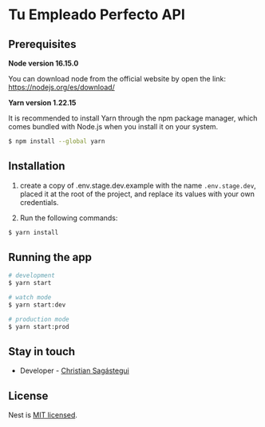 # Tu Empleado Perfecto API
## Prerequisites
**Node version 16.15.0**

You can download node from the official website by open the link: https://nodejs.org/es/download/

**Yarn version 1.22.15**

It is recommended to install Yarn through the npm package manager, which comes bundled with Node.js when you install it on your system.

```bash
$ npm install --global yarn
```
## Installation

1. create a copy of .env.stage.dev.example with the name `.env.stage.dev`, placed it at the root of the project, and replace its values with your own credentials.

2. Run the following commands:

```bash
$ yarn install
```

## Running the app

```bash
# development
$ yarn start

# watch mode
$ yarn start:dev

# production mode
$ yarn start:prod
```

## Stay in touch

- Developer - [Christian Sagástegui](https://github.com/csagastegui59)

## License

Nest is [MIT licensed](LICENSE).
